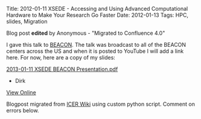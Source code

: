 Title: 2012-01-11 XSEDE - Accessing and Using Advanced Computational Hardware to Make Your Research Go Faster
Date: 2012-01-13
Tags: HPC, slides, Migration

Blog post **edited** by Anonymous \- "Migrated to Confluence 4.0"

I gave this talk to [BEACON](http://beacon-center.org/). The talk was
broadcast to all of the BEACON centers across the US and when it is posted to
YouTube I will add a link here. For now, here are a copy of my slides:

[2013-01-11 XSEDE BEACON Presentation.pdf](./images/2013-01-11_XSEDE_BEACON_Presentation.pdf)

  * Dirk

[View
Online](https://wiki.hpcc.msu.edu/display/~colbrydi@msu.edu/2013/01/13/2012-01-11+XSEDE+-+Accessing+and+Using+Advanced+Computational+Hardware+to+Make+Your+Research+Go+Faster)

Blogpost migrated from [ICER Wiki](https://wiki.hpcc.msu.edu/display/~colbrydi@msu.edu/2013/01/13/2012-01-11+XSEDE+-+Accessing+and+Using+Advanced+Computational+Hardware+to+Make+Your+Research+Go+Faster) using custom python script. Comment on errors below.
